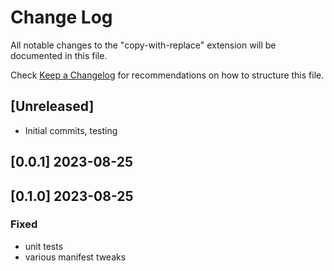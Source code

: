 # Change Log

All notable changes to the "copy-with-replace" extension will be documented in this file.

Check [Keep a Changelog](http://keepachangelog.com/) for recommendations on how to structure this file.

## [Unreleased]

- Initial commits, testing

## [0.0.1] 2023-08-25

## [0.1.0] 2023-08-25

### Fixed

- unit tests
- various manifest tweaks

